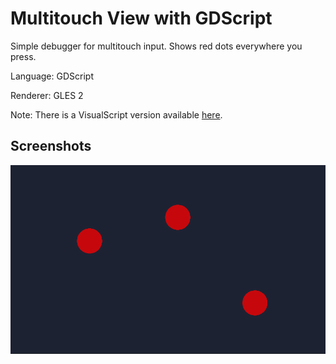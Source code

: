 # Multitouch View with GDScript

Simple debugger for multitouch input. Shows red dots everywhere you press.

Language: GDScript

Renderer: GLES 2

Note: There is a VisualScript version available [here](https://github.com/godotengine/godot-demo-projects/tree/master/visual_script/multitouch_view).

## Screenshots

![Screenshot](screenshots/multitouch.png)

